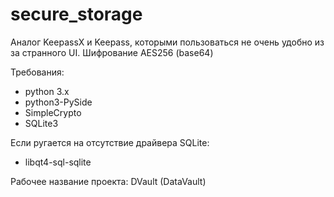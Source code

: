 # secure_storage
Аналог KeepassX и Keepass, которыми пользоваться не очень удобно из за странного UI.
Шифрование AES256 (base64)

Требования:
* python 3.x
* python3-PySide
* SimpleCrypto
* SQLite3

Если ругается на отсутствие драйвера SQLite:
* libqt4-sql-sqlite

Рабочее название проекта: DVault (DataVault)